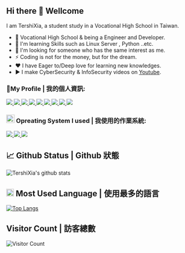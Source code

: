 ## Hi there 👋 Wellcome
I am TershiXia, a student study in a Vocational High School in Taiwan.

- 🔭 Vocational High School & being a Engineer and Developer.
- 🌱 I'm learning Skills such as Linux Server , Python ..etc.
- 👯 I'm looking for someone who has the same interest as me.
- ⚡ Coding is not for the money, but for the dream.
- ❤ I have Eager to/Deep love for learning new knowledges.
- ▶️ I make CyberSecurity & InfoSecurity videos on [Youtube](https://www.youtube.com/c/%E5%A4%8F%E7%89%B9%E7%A8%80/).

### 🤝My Profile | 我的個人資訊:
<a target="_blank" title="夏特稀YouTube" href="https://www.youtube.com/channel/UCPdpFDFOp3sPbZhRkaQVaQA?view_as=subscriber">
	<img src="https://img.shields.io/badge/-夏特稀YouTube-EA0000?logo=youtube&logoColor=white" />
</a>
<a target="_blank" title="夏特稀Facebook" href="https://fb.com/TershiXia">
	<img src="https://img.shields.io/badge/-夏特稀Facebook-00ADD8?logo=Facebook&logoColor=white" />
</a>
<a target="_blank" title="夏特稀Twitter" href="https://twitter.com/TershiXia">
	<img src="https://img.shields.io/badge/-夏特稀Twitter-00ADD8?logo=twitter&logoColor=white" />
</a>
<a target="_blank" title="夏特稀個人網站" href="https://tershi.cutespirit.org">
	<img src="https://img.shields.io/badge/-夏特稀個人網站-53FF53?logo=web&logoColor=white" />
</a>
<a target="_blank" title="夏特稀部落格" href="https://blog.cutespirit.org/tershi">
	<img src="https://img.shields.io/badge/-夏特稀部落格-FFFF37?logo=blog&logoColor=white" />
</a>
<a target="_blank" title="夏特稀Github" href="https://github.com/TershiXia">
	<img src="https://img.shields.io/badge/-夏特稀Github-8E8E8E?logo=github&logoColor=white" />
</a>
<a target="_blank" title="夏特稀Telegram" href="https://t.me/TershiXia">
	<img src="https://img.shields.io/badge/-夏特稀Telegram-00ADD8?logo=Telegram&logoColor=white" />
</a>
	<a target="_blank" title="夏特稀Discord" href="https://t.me/TershiXia">
	<img src="https://img.shields.io/badge/-夏特稀Discord-FF60AF?logo=discord&logoColor=white" />
</a>
<a target="_blank" title="靈萌團隊FB專頁" href="https://fb.cutespirit.org">
	<img src="https://img.shields.io/badge/-靈萌團隊FB專頁-00ADD8?logo=facebook&logoColor=white" />
</a>

### <img src="https://icon-library.com/images/system-icon-png/system-icon-png-28.jpg" width="22px"/> Opreating System I used | 我使用的作業系統:
<a target="_blank" title="Arch-Linux" href="https://fb.cutespirit.org">
	<img src="https://img.shields.io/badge/-ArchLinux-4F4F4F?logo=ArchLinux&logoColor=blue" />
</a>
<a target="_blank" title="Windows10" href="https://fb.cutespirit.org">
	<img src="https://img.shields.io/badge/-Windows10-4DFFFF?logo=windows&logoColor=blue" />
</a>
<a target="_blank" title="KaliLinux" href="https://fb.cutespirit.org">
	<img src="https://img.shields.io/badge/-KaliLinux-00ADD8?logo=KaliLinux&logoColor=black" />
</a>

## 📈 Github Status | Github 狀態
![TershiXia's github stats](https://github-readme-stats.vercel.app/api?username=mmm25002500&show_icons=true&theme=radical&hide_border=true)
<!--![TershiXia's github stats](https://github-readme-stats.vercel.app/api?username=mmm25002500&show_icons=true&count_private=true)-->

## <img src="https://upload.wikimedia.org/wikipedia/commons/thumb/4/43/OOjs_UI_icon_language-ltr.svg/1200px-OOjs_UI_icon_language-ltr.svg.png" width="20px"/> Most Used Language | 使用最多的語言
[![Top Langs](https://github-readme-stats.vercel.app/api/top-langs/?username=mmm25002500)](https://github.com/mmm25002500/github-readme-stats)

<!--
**mmm25002500/mmm25002500** is a ✨ _special_ ✨ repository because its `README.md` (this file) appears on your GitHub profile.

Here are some ideas to get you started:

- 🔭 I’m currently working on ...
- 🌱 I’m currently learning ...
- 👯 I’m looking to collaborate on ...
- 🤔 I’m looking for help with ...
- 💬 Ask me about ...
- 📫 How to reach me: ...
- 😄 Pronouns: ...
- ⚡ Fun fact: ...
-->

## Visitor Count | 訪客總數
<!--![Visitor Count](https://profile-counter.glitch.me/mmm25002500/count.svg)-->
![Visitor Count](https://count.getloli.com/get/@TershiXia?theme=rule34)